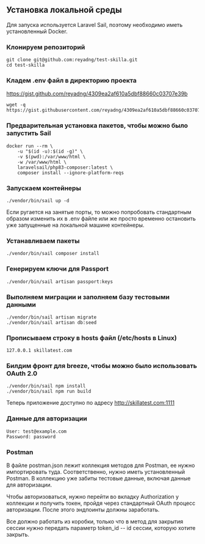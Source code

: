 ## Установка локальной среды
Для запуска используется Laravel Sail, поэтому необходимо иметь установленный Docker.

### Клонируем репозиторий
```shell
git clone git@github.com:reyadng/test-skilla.git
cd test-skilla
```

### Кладем .env файл в директорию проекта
https://gist.github.com/reyadng/4309ea2af610a5dbf88660c03707e39b

```shell
wget -q https://gist.githubusercontent.com/reyadng/4309ea2af610a5dbf88660c03707e39b/raw/ee596413b48faca9297512b3b346b7614de5b68a/.env
```

### Предварительная установка пакетов, чтобы можно было запустить Sail
```shell
docker run --rm \
    -u "$(id -u):$(id -g)" \
    -v $(pwd):/var/www/html \
    -w /var/www/html \
    laravelsail/php83-composer:latest \
    composer install --ignore-platform-reqs
```

### Запускаем контейнеры
```shell
./vendor/bin/sail up -d
```
Если ругается на занятые порты, то можно попробовать стандартным образом изменить их в .env файле или же просто временно остановить уже запущенные на локальной машине контейнеры.

### Устанавливаем пакеты
```shell
./vendor/bin/sail composer install
```

### Генерируем ключи для Passport
```shell
./vendor/bin/sail artisan passport:keys
```

### Выполняем миграции и заполняем базу тестовыми данными
```shell
./vendor/bin/sail artisan migrate
./vendor/bin/sail artisan db:seed
```

### Прописываем строку в hosts файл (/etc/hosts в Linux)
```
127.0.0.1 skillatest.com
```

### Билдим фронт для breeze, чтобы можно было использовать OAuth 2.0
```shell
./vendor/bin/sail npm install
./vendor/bin/sail npm run build
```

Теперь приложение доступно по адресу http://skillatest.com:1111

### Данные для авторизации
```
User: test@example.com
Password: password
```

### Postman
В файле postman.json лежит коллекция методов для Postman, ее нужно импортировать туда. Соответственно, нужно иметь установленный Postman. В коллекцию уже забиты тестовые данные, включая данные для авторизации. 

Чтобы авторизоваться, нужно перейти во вкладку Authorization у коллекции и получить токен, пройдя через стандартный OAuth процесс авторизации. После этого эндпоинты должны заработать.

Все должно работать из коробки, только что в метод для закрытия сессии нужно передать параметр token_id -- id сессии, которую хотите закрыть. 
